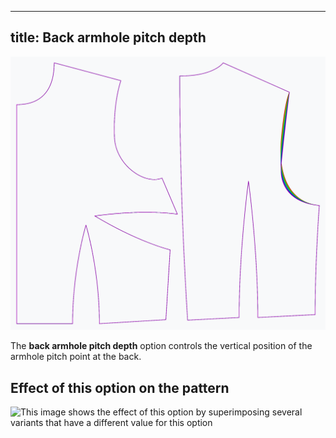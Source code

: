 ***

## title: Back armhole pitch depth

![The effect of the back armhole pitch depth option on the pattern](sample.png)

The **back armhole pitch depth** option controls the vertical position of the armhole pitch point at the back.

## Effect of this option on the pattern

![This image shows the effect of this option by superimposing several variants that have a different value for this option](bella\_backarmholepitchdepth\_sample.svg "Effect of this option on the pattern")
